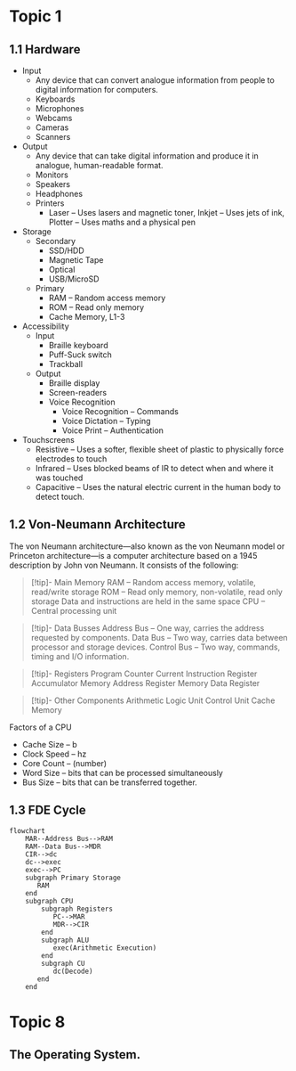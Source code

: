 # Topic 1
## 1.1 Hardware
 - Input
   - Any device that can convert analogue information from people to digital information for computers.
   - Keyboards
   - Microphones
   - Webcams
   - Cameras
   - Scanners
 - Output
   - Any device that can take digital information and produce it in analogue, human-readable format.
   - Monitors
   - Speakers
   - Headphones
   - Printers
     - Laser – Uses lasers and magnetic toner, Inkjet – Uses jets of ink, Plotter – Uses maths and a physical pen
 - Storage
   - Secondary
     - SSD/HDD
     - Magnetic Tape
     - Optical
     - USB/MicroSD
   - Primary
     - RAM – Random access memory
     - ROM – Read only memory
     - Cache Memory, L1-3
 - Accessibility
   - Input
     - Braille keyboard
     - Puff-Suck switch
     - Trackball
   - Output
     - Braille display
     - Screen-readers
     - Voice Recognition
       - Voice Recognition 	– Commands
       - Voice Dictation	– Typing
       - Voice Print		– Authentication
 - Touchscreens
   - Resistive		– Uses a softer, flexible sheet of plastic to physically force electrodes to touch
   - Infrared		– Uses blocked beams of IR to detect when and where it was touched
   - Capacitive		– Uses the natural electric current in the human body to detect touch.

## 1.2 Von-Neumann Architecture
The von Neumann architecture—also known as the von Neumann model or Princeton architecture—is a computer architecture based on a 1945 description by John von Neumann. It consists of the following:
> [!tip]- Main Memory
> RAM – Random access memory, volatile, read/write storage
> ROM – Read only memory, non-volatile, read only storage
> Data and instructions are held in the same space
> CPU – Central processing unit

> [!tip]- Data Busses
> Address Bus – One way, carries the address requested by components.
> Data Bus – Two way, carries data between processor and storage devices.
> Control Bus – Two way, commands, timing and I/O information.

> [!tip]- Registers
> Program Counter
> Current Instruction Register
> Accumulator
> Memory Address Register
> Memory Data Register

> [!tip]- Other Components
> Arithmetic Logic Unit
> Control Unit
> Cache Memory

Factors of a CPU
 - Cache Size – b
 - Clock Speed – hz
 - Core Count – (number)
 - Word Size – bits that can be processed simultaneously
 - Bus Size – bits that can be transferred together.

## 1.3 FDE Cycle
```mermaid
flowchart
	MAR--Address Bus-->RAM
	RAM--Data Bus-->MDR
	CIR-->dc
	dc-->exec
	exec-->PC
	subgraph Primary Storage
	   RAM
	end
	subgraph CPU
	    subgraph Registers
           PC-->MAR
           MDR-->CIR
	    end
		subgraph ALU
           exec(Arithmetic Execution)
		end
	    subgraph CU
           dc(Decode)
       end
	end
```

# Topic 8
## The Operating System.


